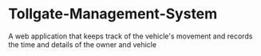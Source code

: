 # Tollgate-Management-System
A web application that keeps track of the vehicle's movement and records the time and details of the owner and vehicle
